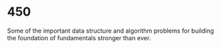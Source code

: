 # 450
Some of the important data structure and algorithm problems for building the foundation of fundamentals stronger than ever.
